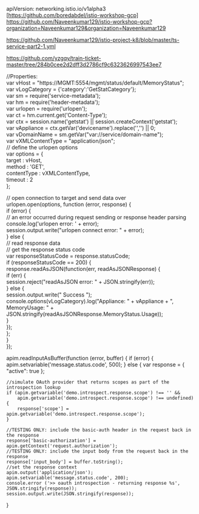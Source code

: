 apiVersion: networking.istio.io/v1alpha3
[https://github.com/boredabdel/istio-workshop-gcp]
https://github.com/Naveenkumar129/istio-workshop-gcp?organization=Naveenkumar129&organization=Naveenkumar129

https://github.com/Naveenkumar129/istio-project-k8/blob/master/ts-service-part2-1.yml

https://github.com/yzgqy/train-ticket-master/tree/284b0cee2d2dff3d2786cf9c6323626997543ee7








//Properties:  
var vHost = "https://MGMT:5554/mgmt/status/default/MemoryStatus";  
var vLogCategory = {'category':'GetStatCategory'};  
var sm = require('service-metadata');  
var hm = require('header-metadata');  
var urlopen = require('urlopen');  
var ct = hm.current.get('Content-Type');  
var ctx = session.name('getstat') || session.createContext('getstat');  
var vAppliance = ctx.getVar('devicename').replace('<?xml version="1.0" encoding="UTF-8"?>','') || 0;  
var vDomainName = sm.getVar("var://service/domain-name");  
var vXMLContentType = "application/json";  
            // define the urlopen options  
            var options = {  
            target : vHost,  
            method : 'GET',  
            contentType : vXMLContentType,  
            timeout : 2  
};  

// open connection to target and send data over  
urlopen.open(options, function (error, response) {  
            if (error) {  
                        // an error occurred during request sending or response header parsing  
                        console.log('urlopen error: ' + error);  
                        session.output.write("urlopen connect error: " + error);  
            } else {  
                        // read response data  
                        // get the response status code  
                        var responseStatusCode = response.statusCode;  
                        if (responseStatusCode == 200) {  
                                    response.readAsJSON(function(err, readAsJSONResponse) {  
                                                if (err) {  
                                                            session.reject("readAsJSON error: " + JSON.stringify(err));  
                                                } else {  
                                                            session.output.write(" Success ");  
                                                            console.options(vLogCategory).log("Appliance: " + vAppliance + ", MemoryUsage: " + JSON.stringify(readAsJSONResponse.MemoryStatus.Usage));  
                                                }  
                                    });  
                                    };  
                        }  
            });



apim.readInputAsBuffer(function (error, buffer) { if (error) { apim.setvariable('message.status.code', 500); } else { var response = { "active": true };

	//simulate OAuth provider that returns scopes as part of the introspection lookup
	if (apim.getvariable('demo.introspect.response.scope') !== '' &&
		apim.getvariable('demo.introspect.response.scope') !== undefined) {
		response['scope'] = apim.getvariable('demo.introspect.response.scope');
	}

	//TESTING ONLY: include the basic-auth header in the request back in the response
	response['basic-authorization'] = apim.getContext('request.authorization');
	//TESTING ONLY: include the input body from the request back in the response
	response['input_body'] = buffer.toString();
	//set the response context
	apim.output('application/json');
	apim.setvariable('message.status.code', 200);
	console.error ('>> oauth introspection - returning response %s', JSON.stringify(response));
	session.output.write(JSON.stringify(response));
}
